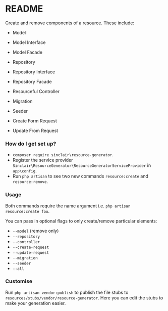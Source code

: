 # README #

Create and remove components of a resource. These include:

* Model

* Model Interface

* Model Facade

* Repository

* Repository Interface

* Repository Facade

* Resourceful Controller

* Migration

* Seeder

* Create Form Request

* Update From Request


### How do I get set up? ###

* ``` composer require sinclair\resource-generator ```.
* Register the service provider ``` Sinclair\ResourceGenerator\ResourceGeneratorServiceProvider ``` in ``` app\config ```.
* Run ``` php artisan ``` to see two new commands ``` resource:create ``` and ``` resource:remove ```.

### Usage ###

Both commands require the name argument i.e. ``` php artisan resource:create foo ```.

You can pass in optional flags to only create/remove particular elements:

- ``` --model ``` (remove only)
- ``` --repository ```
- ``` --controller ```
- ``` --create-request ```
- ``` --update-request ```
- ``` --migration ```
- ``` --seeder ```
- ``` --all ```

### Customise ###
Run ``` php artisan vendor:publish ``` to publish the file stubs to ``` resources/stubs/vendor/resource-generator ```. Here you can edit the stubs to make your generation easier.